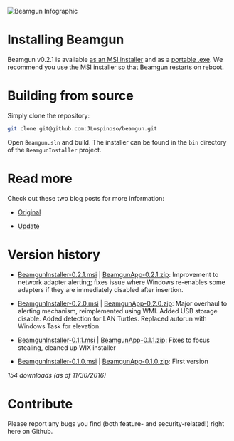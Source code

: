 ![Beamgun Infographic](https://github.com/JLospinoso/beamgun/raw/master/Readme.png)

Installing Beamgun
==

Beamgun v0.2.1 is available 
[as an MSI installer](https://s3.amazonaws.com/net.lospi.beamgun/BeamgunInstaller-0.2.1.msi) 
and as a [portable .exe](https://s3.amazonaws.com/net.lospi.beamgun/BeamgunApp-0.2.1.zip). 
We recommend you use the MSI installer so that Beamgun restarts
on reboot.

Building from source
==

Simply clone the repository:
```sh
git clone git@github.com:JLospinoso/beamgun.git
```

Open `Beamgun.sln` and build. The installer can be found in the `bin` directory of the `BeamgunInstaller` project.

Read more
==

Check out these two blog posts for more information:

* [Original](https://jlospinoso.github.io/infosec/usb%20rubber%20ducky/c%23/clr/wpf/.net/security/2016/11/15/usb-rubber-ducky-defeat.html)

* [Update](https://jlospinoso.github.io/infosec/usb%20rubber%20ducky/lan%20turtle/c%23/clr/wpf/.net/security/2016/11/30/beamgun-update-poison-tap.html)

Version history
==
* [BeamgunInstaller-0.2.1.msi](https://s3.amazonaws.com/net.lospi.beamgun/BeamgunInstaller-0.2.1.msi) | [BeamgunApp-0.2.1.zip](https://s3.amazonaws.com/net.lospi.beamgun/BeamgunApp-0.2.1.zip): Improvement to network adapter alerting; fixes issue where Windows re-enables some adapters if they are immediately disabled after insertion.

* [BeamgunInstaller-0.2.0.msi](https://s3.amazonaws.com/net.lospi.beamgun/BeamgunInstaller-0.2.0.msi) | [BeamgunApp-0.2.0.zip](https://s3.amazonaws.com/net.lospi.beamgun/BeamgunApp-0.2.0.zip): Major overhaul to alerting mechanism, reimplemented using WMI. Added USB storage disable. Added detection for LAN Turtles. Replaced autorun with Windows Task for elevation.

* [BeamgunInstaller-0.1.1.msi](https://s3.amazonaws.com/net.lospi.beamgun/BeamgunInstaller-0.1.1.msi) | [BeamgunApp-0.1.1.zip](https://s3.amazonaws.com/net.lospi.beamgun/BeamgunApp-0.1.1.zip): Fixes to focus stealing, cleaned up WIX installer

* [BeamgunInstaller-0.1.0.msi](https://s3.amazonaws.com/net.lospi.beamgun/BeamgunInstaller-0.1.0.msi) | [BeamgunApp-0.1.0.zip](https://s3.amazonaws.com/net.lospi.beamgun/BeamgunApp-0.1.0.zip): First version

_154 downloads (as of 11/30/2016)_

Contribute
==

Please report any bugs you find (both feature- and security-related!) right
here on Github.

